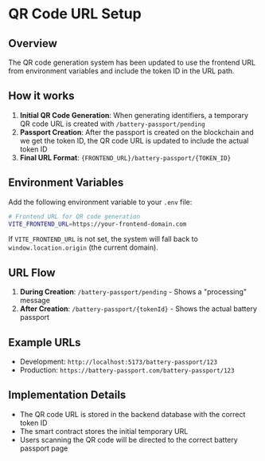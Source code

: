 # QR Code URL Setup

## Overview

The QR code generation system has been updated to use the frontend URL from environment variables and include the token ID in the URL path.

## How it works

1. **Initial QR Code Generation**: When generating identifiers, a temporary QR code URL is created with `/battery-passport/pending`
2. **Passport Creation**: After the passport is created on the blockchain and we get the token ID, the QR code URL is updated to include the actual token ID
3. **Final URL Format**: `{FRONTEND_URL}/battery-passport/{TOKEN_ID}`

## Environment Variables

Add the following environment variable to your `.env` file:

```bash
# Frontend URL for QR code generation
VITE_FRONTEND_URL=https://your-frontend-domain.com
```

If `VITE_FRONTEND_URL` is not set, the system will fall back to `window.location.origin` (the current domain).

## URL Flow

1. **During Creation**: `/battery-passport/pending` - Shows a "processing" message
2. **After Creation**: `/battery-passport/{tokenId}` - Shows the actual battery passport

## Example URLs

- Development: `http://localhost:5173/battery-passport/123`
- Production: `https://battery-passport.com/battery-passport/123`

## Implementation Details

- The QR code URL is stored in the backend database with the correct token ID
- The smart contract stores the initial temporary URL
- Users scanning the QR code will be directed to the correct battery passport page 